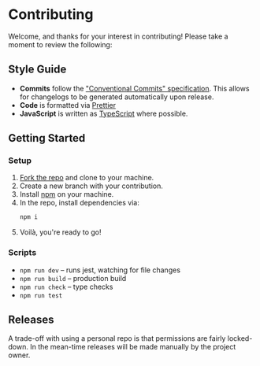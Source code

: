 # Contributing

Welcome, and thanks for your interest in contributing! Please take a moment to review the following:

## Style Guide

- **Commits** follow the ["Conventional Commits" specification](https://www.conventionalcommits.org/en/v1.0.0/). This allows for changelogs to be generated automatically upon release.
- **Code** is formatted via [Prettier](https://prettier.io/)
- **JavaScript** is written as [TypeScript](https://www.typescriptlang.org/) where possible.

## Getting Started

### Setup

1. [Fork the repo](https://docs.github.com/en/github/getting-started-with-github/fork-a-repo) and clone to your machine.
2. Create a new branch with your contribution.
3. Install [npm](https://docs.npmjs.com/downloading-and-installing-node-js-and-npm) on your machine.
4. In the repo, install dependencies via:
   ```sh
   npm i
   ```
5. Voilà, you're ready to go!

### Scripts

- `npm run dev` – runs jest, watching for file changes
- `npm run build` – production build
- `npm run check` – type checks
- `npm run test`

## Releases

A trade-off with using a personal repo is that permissions are fairly locked-down. In the mean-time releases will be made manually by the project owner.
